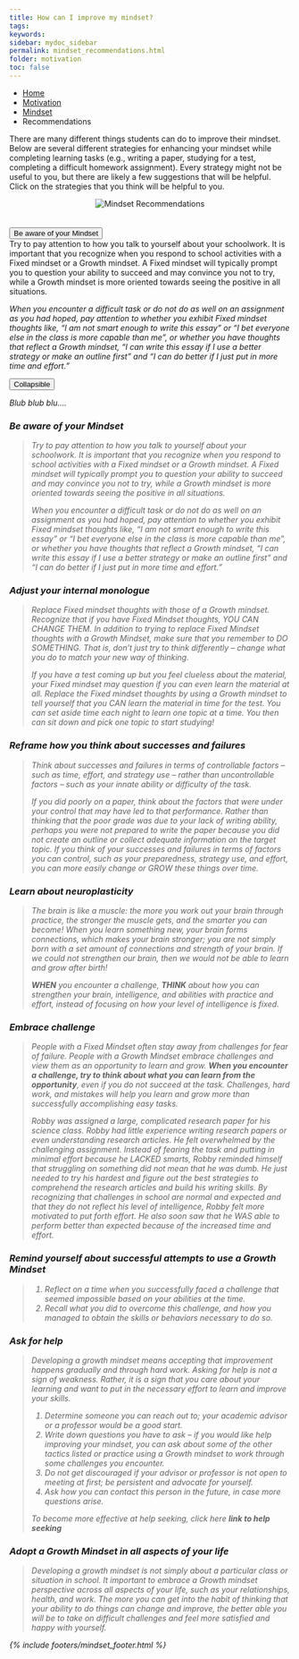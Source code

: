 ```yaml
---
title: How can I improve my mindset?
tags: 
keywords: 
sidebar: mydoc_sidebar
permalink: mindset_recommendations.html
folder: motivation
toc: false
---
```


<ul class="breadcrumb">
    <li><a href="index.html">Home</a></li>
    <li><a href="motivation.html">Motivation</a></li>
    <li><a href="mindset.html">Mindset</a></li>
    <li class="active">Recommendations</li>
</ul>

There are many different things students can do to improve their mindset. Below are several different strategies for enhancing your mindset while completing learning tasks (e.g., writing a paper, studying for a test, completing a difficult homework assignment). Every strategy might not be useful to you, but there are likely a few suggestions that will be helpful. Click on the strategies that you think will be helpful to you. 

<center><img src='images/mindset_recommendations.png' alt='Mindset Recommendations' /></center>
<br>
<br>
<button data-toggle="collapse" data-target="#aware">Be aware of your Mindset</button>

<div id="aware" class="collapse">
Try to pay attention to how you talk to yourself about your schoolwork. It is important that you recognize when you respond to school activities with a Fixed mindset or a Growth mindset. A Fixed mindset will typically prompt you to question your ability to succeed and may convince you not to try, while a Growth mindset is more oriented towards seeing the positive in all situations.

<i>When you encounter a difficult task or do not do as well on an assignment as you had hoped, pay attention to whether you exhibit Fixed mindset thoughts like, “I am not smart enough to write this essay” or “I bet everyone else in the class is more capable than me”, or whether you have thoughts that reflect a Growth mindset, “I can write this essay if I use a better strategy or make an outline first” and “I can do better if I just put in more time and effort.”<i>
</div>

<button data-toggle="collapse" data-target="#demo1">Collapsible</button>

<div id="demo1" class="collapse">
Blub blub blu....
</div>




### Be aware of your Mindset

> Try to pay attention to how you talk to yourself about your schoolwork. It is important that you recognize when you respond to school activities with a Fixed mindset or a Growth mindset. A Fixed mindset will typically prompt you to question your ability to succeed and may convince you not to try, while a Growth mindset is more oriented towards seeing the positive in all situations. 
> 
> *When you encounter a difficult task or do not do as well on an assignment as you had hoped, pay attention to whether you exhibit Fixed mindset thoughts like, “I am not smart enough to write this essay” or “I bet everyone else in the class is more capable than me”, or whether you have thoughts that reflect a Growth mindset, “I can write this essay if I use a better strategy or make an outline first” and “I can do better if I just put in more time and effort.”*

### Adjust your internal monologue

> Replace Fixed mindset thoughts with those of a Growth mindset. Recognize that if you have Fixed Mindset thoughts, YOU CAN CHANGE THEM. In addition to trying to replace Fixed Mindset thoughts with a Growth Mindset, make sure that you remember to DO SOMETHING. That is, don’t just try to think differently – change what you do to match your new way of thinking.
> 
> *If you have a test coming up but you feel clueless about the material, your Fixed mindset may question if you can even learn the material at all. Replace the Fixed mindset thoughts by using a Growth mindset to tell yourself that you CAN learn the material in time for the test. You can set aside time each night to learn one topic at a time. You then can sit down and pick one topic to start studying!*

### Reframe how you think about successes and failures

> Think about successes and failures in terms of controllable factors – such as time, effort, and strategy use – rather than uncontrollable factors – such as your innate ability or difficulty of the task.
> 
> *If you did poorly on a paper, think about the factors that were under your control that may have led to that performance. Rather than thinking that the poor grade was due to your lack of writing ability, perhaps you were not prepared to write the paper because you did not create an outline or collect adequate information on the target topic. If you think of your successes and failures in terms of factors you can control, such as your preparedness, strategy use, and effort, you can more easily change or GROW these things over time.*

### Learn about neuroplasticity

> The brain is like a muscle: the more you work out your brain through practice, the stronger the muscle gets, and the smarter you can become! When you learn something new, your brain forms connections, which makes your brain stronger; you are not simply born with a set amount of connections and strength of your brain. If we could not strengthen our brain, then we would not be able to learn and grow after birth!
> 
> **WHEN** you encounter a challenge, **THINK** about how you can strengthen your brain, intelligence, and abilities with practice and effort, instead of focusing on how your level of intelligence is fixed.

### Embrace challenge
> People with a Fixed Mindset often stay away from challenges for fear of failure. People with a Growth Mindset embrace challenges and view them as an opportunity to learn and grow. **When you encounter a challenge, try to think about what you can learn from the opportunity**, even if you do not succeed at the task. Challenges, hard work, and mistakes will help you learn and grow more than successfully accomplishing easy tasks.
> 
>*Robby was assigned a large, complicated research paper for his science class. Robby had little experience writing research papers or even understanding research articles. He felt overwhelmed by the challenging assignment. Instead of fearing the task and putting in minimal effort because he LACKED smarts, Robby reminded himself that struggling on something did not mean that he was dumb. He just needed to try his hardest and figure out the best strategies to comprehend the research articles and build his writing skills. By recognizing that challenges in school are normal and expected and that they do not reflect his level of intelligence, Robby felt more motivated to put forth effort. He also soon saw that he WAS able to perform better than expected because of the increased time and effort.*

### Remind yourself about successful attempts to use a Growth Mindset
> 1.  Reflect on a time when you successfully faced a challenge that seemed impossible based on your abilities at the time. 
> 2.  Recall what you did to overcome this challenge, and how you managed to obtain the skills or behaviors necessary to do so.

### Ask for help
> Developing a growth mindset means accepting that improvement happens gradually and through hard work. Asking for help is not a sign of weakness. Rather, it is a sign that you care about your learning and want to put in the necessary effort to learn and improve your skills.
>
> 1.  Determine someone you can reach out to; your academic advisor or a professor would be a good start.
> 2.  Write down questions you have to ask – if you would like help improving your mindset, you can ask about some of the other tactics listed or practice using a Growth mindset to work through some challenges you encounter.
> 3.  Do not get discouraged if your advisor or professor is not open to meeting at first; be persistent and advocate for yourself.
> 4.  Ask how you can contact this person in the future, in case more questions arise.
>
> To become more effective at help seeking, click here ***link to help seeking***

### Adopt a Growth Mindset in all aspects of your life

> Developing a growth mindset is not simply about a particular class or situation in school. It important to embrace a Growth mindset perspective across all aspects of your life, such as your relationships, health, and work. The more you can get into the habit of thinking that your ability to do things can change and improve, the better able you will be to take on difficult challenges and feel more satisfied and happy with yourself.

{% include footers/mindset_footer.html %}
